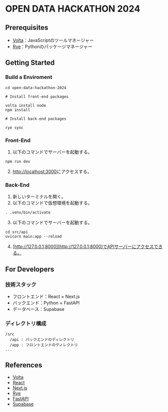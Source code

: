 # OPEN DATA HACKATHON 2024

## Prerequisites

- [Volta](https://docs.volta.sh/guide/getting-started)：JavaScriptのツールマネージャー
- [Rye](https://rye.astral.sh/)：Pythonのパッケージマネージャー

## Getting Started

### Build a Enviroment

```shell
cd open-data-hackathon-2024

# Install front-end packages

volta install node
npm install

# Install back-end packages

rye sync
```

### Front-End

1. 以下のコマンドでサーバーを起動する。

```shell
npm run dev
```

2. [http://localhost:3000](http://localhost:3000)にアクセスする。

### Back-End

1. 新しいターミナルを開く。
2. 以下のコマンドで仮想環境を起動する。

```shell
. .venv/bin/activate
```

3. 以下のコマンドでサーバーを起動する。

```shell
cd src/api
uvicorn main:app --reload
```

4. [http://127.0.0.1:8000](http://127.0.0.1:8000)でAPIサーバーにアクセスできる。


## For Developers

### 技術スタック

- フロントエンド：React × Next.js
- バックエンド：Python × FastAPI
- データベース：Supabase

### ディレクトリ構成

```plaintext
/src
  /api : バックエンドのディレクトリ
  /app : フロントエンドのディレクトリ
...
```

## References

- [Volta](https://docs.volta.sh/guide/getting-started)
- [React](https://ja.react.dev/learn)
- [Next.js](https://nextjs.org/docs)
- [Rye](https://rye.astral.sh/)
- [FastAPI](https://fastapi.tiangolo.com/ja/)
- [Supabase](https://supabase.com/docs/guides/database/overview)

